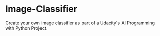 # Image-Classifier

Create your own image classifier as part of a Udacity's AI Programming with Python Project.
